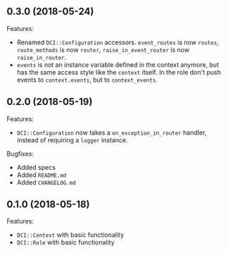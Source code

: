 ## 0.3.0 (2018-05-24)

Features:

  - Renamed `DCI::Configuration` accessors. `event_routes` is now `routes`, `route_methods` is now `router`, `raise_in_event_router` is now `raise_in_router`.
  - `events` is not an instance variable defined in the context anymore, but has the same access style like the `context` itself. In the role don't push events to `context.events`, but to `context_events`.

## 0.2.0 (2018-05-19)

Features:

  - `DCI::Configuration` now takes a `on_exception_in_router` handler, instead of requiring a `logger` instance.

Bugfixes:

  - Added specs
  - Added `README.md`
  - Added `CHANGELOG.md`

## 0.1.0 (2018-05-18)

Features:

  - `DCI::Context` with basic functionality
  - `DCI::Role` with basic functionality
